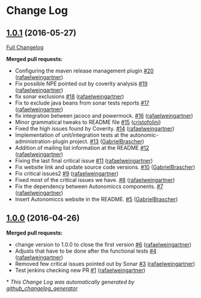 # Change Log

## [1.0.1](https://github.com/Autonomiccs/autonomiccs-platform/tree/1.0.1) (2016-05-27)
[Full Changelog](https://github.com/Autonomiccs/autonomiccs-platform/compare/1.0.0...1.0.1)

**Merged pull requests:**

- Configuring the maven release management plugin [\#20](https://github.com/Autonomiccs/autonomiccs-platform/pull/20) ([rafaelweingartner](https://github.com/rafaelweingartner))
- Fix possible NPE pointed out by coverity analysis [\#19](https://github.com/Autonomiccs/autonomiccs-platform/pull/19) ([rafaelweingartner](https://github.com/rafaelweingartner))
- fix sonar exclusions [\#18](https://github.com/Autonomiccs/autonomiccs-platform/pull/18) ([rafaelweingartner](https://github.com/rafaelweingartner))
- Fix to exclude java beans from sonar tests reports [\#17](https://github.com/Autonomiccs/autonomiccs-platform/pull/17) ([rafaelweingartner](https://github.com/rafaelweingartner))
- fix integration between jacoco and powermock. [\#16](https://github.com/Autonomiccs/autonomiccs-platform/pull/16) ([rafaelweingartner](https://github.com/rafaelweingartner))
- Minor grammatical tweaks to README file [\#15](https://github.com/Autonomiccs/autonomiccs-platform/pull/15) ([cristofolini](https://github.com/cristofolini))
- Fixed the high issues found by Coverity. [\#14](https://github.com/Autonomiccs/autonomiccs-platform/pull/14) ([rafaelweingartner](https://github.com/rafaelweingartner))
- Implementation of unit/integration tests at the autonomic-administration-plugin project. [\#13](https://github.com/Autonomiccs/autonomiccs-platform/pull/13) ([GabrielBrascher](https://github.com/GabrielBrascher))
- Addition of mailing list information at the README [\#12](https://github.com/Autonomiccs/autonomiccs-platform/pull/12) ([rafaelweingartner](https://github.com/rafaelweingartner))
- Fixing the last final critical issue [\#11](https://github.com/Autonomiccs/autonomiccs-platform/pull/11) ([rafaelweingartner](https://github.com/rafaelweingartner))
- Fix website link and update source code versions. [\#10](https://github.com/Autonomiccs/autonomiccs-platform/pull/10) ([GabrielBrascher](https://github.com/GabrielBrascher))
- Fix critical issues2 [\#9](https://github.com/Autonomiccs/autonomiccs-platform/pull/9) ([rafaelweingartner](https://github.com/rafaelweingartner))
- Fixed most of the critical issues we have. [\#8](https://github.com/Autonomiccs/autonomiccs-platform/pull/8) ([rafaelweingartner](https://github.com/rafaelweingartner))
- Fix the dependency  between Autonomiccs components. [\#7](https://github.com/Autonomiccs/autonomiccs-platform/pull/7) ([rafaelweingartner](https://github.com/rafaelweingartner))
- Insert Autonomiccs website in the README. [\#5](https://github.com/Autonomiccs/autonomiccs-platform/pull/5) ([GabrielBrascher](https://github.com/GabrielBrascher))

## [1.0.0](https://github.com/Autonomiccs/autonomiccs-platform/tree/1.0.0) (2016-04-26)
**Merged pull requests:**

- change version to 1.0.0 to close the first version [\#6](https://github.com/Autonomiccs/autonomiccs-platform/pull/6) ([rafaelweingartner](https://github.com/rafaelweingartner))
- Adjusts that have to be done after the functional tests [\#4](https://github.com/Autonomiccs/autonomiccs-platform/pull/4) ([rafaelweingartner](https://github.com/rafaelweingartner))
- Removed few critical issues pointed out by Sonar [\#3](https://github.com/Autonomiccs/autonomiccs-platform/pull/3) ([rafaelweingartner](https://github.com/rafaelweingartner))
- Test jenkins checking new PR [\#1](https://github.com/Autonomiccs/autonomiccs-platform/pull/1) ([rafaelweingartner](https://github.com/rafaelweingartner))



\* *This Change Log was automatically generated by [github_changelog_generator](https://github.com/skywinder/Github-Changelog-Generator)*